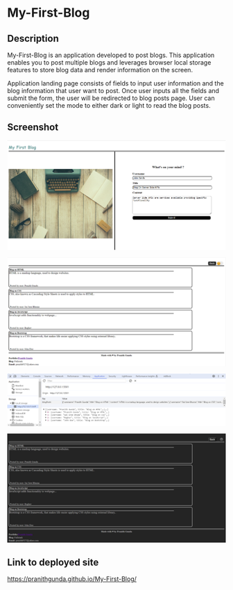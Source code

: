 # My-First-Blog

## Description

My-First-Blog is an application developed to post blogs. This application enables you to post multiple blogs and leverages browser local storage features to store blog data and render information on the screen.

Application landing page consists of fields to input user information and the blog information that user want to post. Once user inputs all the fields and submit the form, the user will be redirected to blog posts page. User can conveniently set the mode to either dark or light to read the blog posts.

## Screenshot

![Blog Form](assets/images/BlogForm.png)

![Blog Posts](assets/images/BlogPosts.png)

![Blog Posts Local Storage](assets/images/BlogPosts_LocalStorage.png)

![Blog Posts Dark Mode](assets/images/BlogPosts_DarkMode.png)

## Link to deployed site

https://pranithgunda.github.io/My-First-Blog/



